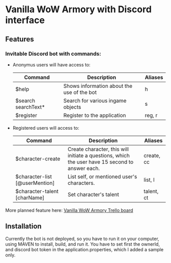 # Vanilla WoW Armory with Discord interface

## Features
### Invitable Discord bot with commands:

- Anonymus users will have access to:

  | Command | Description | Aliases|
  | ------------------- | --------------------------------------------- | ----- |
  | $help               | Shows information about the use of the bot    | h |
  | $search searchText* | Search for various ingame objects             | s |
  | $register           | Register to the application                   | reg, r |
  
- Registered users will access to:

  | Command | Description | Aliases|
  | ------------------------------- | ------------------------------------------------------------------------------------------------- | ---------- |
  | $character-create               | Create character, this will initiate a questions, which the user have 15 second to answer each.   | create, cc |
  | $character-list [@userMention]  | List self, or mentioned user's characters.                                                        | list, l |
  | $character-talent [charName]    | Set character's talent                                                                            | talent, ct |

More planned feature here: [Vanilla WoW Armory Trello board](https://trello.com/b/sDiDwVVN/vanilla-wow-armory)

## Installation
Currently the bot is not deployed, so you have to run it on your computer, using MAVEN to install, build, and run it.
You have to set first the ownerId, and discord bot token in the application.properties, which I added a sample only.
